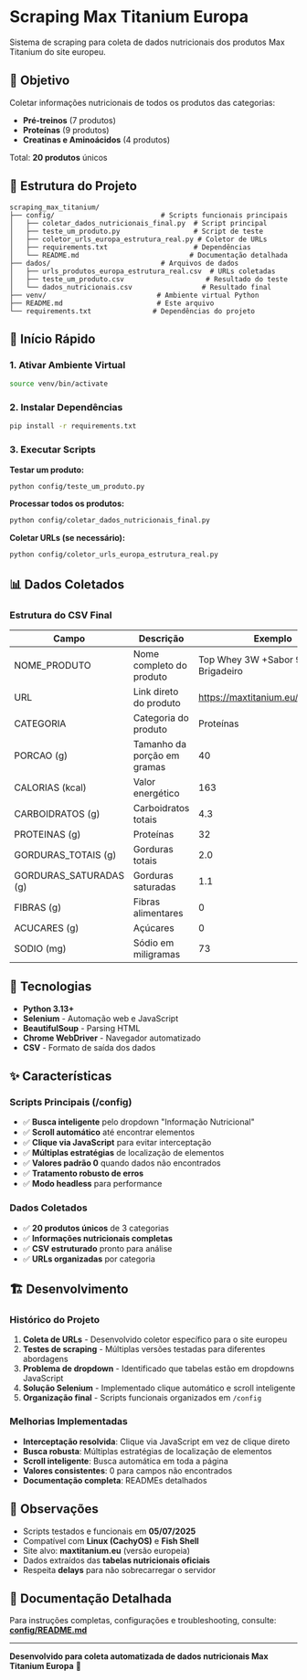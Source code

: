 # Scraping Max Titanium Europa

Sistema de scraping para coleta de dados nutricionais dos produtos Max Titanium do site europeu.

## 🎯 Objetivo

Coletar informações nutricionais de todos os produtos das categorias:
- **Pré-treinos** (7 produtos)
- **Proteínas** (9 produtos) 
- **Creatinas e Aminoácidos** (4 produtos)

Total: **20 produtos** únicos

## 📁 Estrutura do Projeto

```
scraping_max_titanium/
├── config/                          # Scripts funcionais principais
│   ├── coletar_dados_nutricionais_final.py  # Script principal
│   ├── teste_um_produto.py                  # Script de teste
│   ├── coletor_urls_europa_estrutura_real.py # Coletor de URLs
│   ├── requirements.txt                     # Dependências
│   └── README.md                           # Documentação detalhada
├── dados/                           # Arquivos de dados
│   ├── urls_produtos_europa_estrutura_real.csv  # URLs coletadas
│   ├── teste_um_produto.csv                    # Resultado do teste
│   └── dados_nutricionais.csv                 # Resultado final
├── venv/                           # Ambiente virtual Python
├── README.md                       # Este arquivo
└── requirements.txt               # Dependências do projeto
```

## 🚀 Início Rápido

### 1. Ativar Ambiente Virtual
```bash
source venv/bin/activate
```

### 2. Instalar Dependências
```bash
pip install -r requirements.txt
```

### 3. Executar Scripts

**Testar um produto:**
```bash
python config/teste_um_produto.py
```

**Processar todos os produtos:**
```bash
python config/coletar_dados_nutricionais_final.py
```

**Coletar URLs (se necessário):**
```bash
python config/coletor_urls_europa_estrutura_real.py
```

## 📊 Dados Coletados

### Estrutura do CSV Final
| Campo | Descrição | Exemplo |
|-------|-----------|---------|
| NOME_PRODUTO | Nome completo do produto | Top Whey 3W +Sabor 900g - Brigadeiro |
| URL | Link direto do produto | https://maxtitanium.eu/products/... |
| CATEGORIA | Categoria do produto | Proteínas |
| PORCAO (g) | Tamanho da porção em gramas | 40 |
| CALORIAS (kcal) | Valor energético | 163 |
| CARBOIDRATOS (g) | Carboidratos totais | 4.3 |
| PROTEINAS (g) | Proteínas | 32 |
| GORDURAS_TOTAIS (g) | Gorduras totais | 2.0 |
| GORDURAS_SATURADAS (g) | Gorduras saturadas | 1.1 |
| FIBRAS (g) | Fibras alimentares | 0 |
| ACUCARES (g) | Açúcares | 0 |
| SODIO (mg) | Sódio em miligramas | 73 |

## 🔧 Tecnologias

- **Python 3.13+**
- **Selenium** - Automação web e JavaScript
- **BeautifulSoup** - Parsing HTML
- **Chrome WebDriver** - Navegador automatizado
- **CSV** - Formato de saída dos dados

## ✨ Características

### Scripts Principais (/config)
- ✅ **Busca inteligente** pelo dropdown "Informação Nutricional"
- ✅ **Scroll automático** até encontrar elementos
- ✅ **Clique via JavaScript** para evitar interceptação
- ✅ **Múltiplas estratégias** de localização de elementos
- ✅ **Valores padrão 0** quando dados não encontrados
- ✅ **Tratamento robusto de erros**
- ✅ **Modo headless** para performance

### Dados Coletados
- ✅ **20 produtos únicos** de 3 categorias
- ✅ **Informações nutricionais completas**
- ✅ **CSV estruturado** pronto para análise
- ✅ **URLs organizadas** por categoria

## 🏗️ Desenvolvimento

### Histórico do Projeto
1. **Coleta de URLs** - Desenvolvido coletor específico para o site europeu
2. **Testes de scraping** - Múltiplas versões testadas para diferentes abordagens
3. **Problema de dropdown** - Identificado que tabelas estão em dropdowns JavaScript
4. **Solução Selenium** - Implementado clique automático e scroll inteligente
5. **Organização final** - Scripts funcionais organizados em `/config`

### Melhorias Implementadas
- **Interceptação resolvida**: Clique via JavaScript em vez de clique direto
- **Busca robusta**: Múltiplas estratégias de localização de elementos
- **Scroll inteligente**: Busca automática em toda a página
- **Valores consistentes**: 0 para campos não encontrados
- **Documentação completa**: READMEs detalhados

## 📝 Observações

- Scripts testados e funcionais em **05/07/2025**
- Compatível com **Linux (CachyOS)** e **Fish Shell**
- Site alvo: **maxtitanium.eu** (versão europeia)
- Dados extraídos das **tabelas nutricionais oficiais**
- Respeita **delays** para não sobrecarregar o servidor

## 📖 Documentação Detalhada

Para instruções completas, configurações e troubleshooting, consulte:
**[config/README.md](config/README.md)**

---

**Desenvolvido para coleta automatizada de dados nutricionais Max Titanium Europa** 🥇
